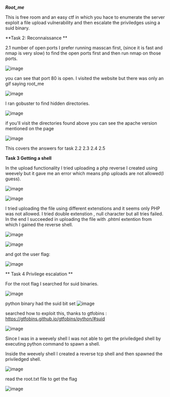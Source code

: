 ***Root_me***

This is free room and an easy ctf in which you hace to enumerate the server exploit a file upload vulnerability and then escalate the priviledges using a suid binary.

**Task 2: Reconnaissance ** 

2.1 number of open ports
I prefer running masscan first, (since it is fast and nmap is very slow) to find the open ports first and then run nmap on those ports.

![image](https://user-images.githubusercontent.com/45536407/122846847-b5354900-d2d4-11eb-9fd6-24aab30ed5b6.png)

you can see that port 80 is open. I visited the website but there was only an gif saying root_me

![image](https://user-images.githubusercontent.com/45536407/122848521-ae5c0580-d2d7-11eb-9a89-16f712d93970.png)


I ran gobuster to find hidden directories.

![image](https://user-images.githubusercontent.com/45536407/122847446-b4e97d80-d2d5-11eb-844c-9c171f5103bb.png)

if you'll visit the directories found above you can see the apache version mentioned on the page

![image](https://user-images.githubusercontent.com/45536407/122848580-d2b7e200-d2d7-11eb-9c31-ad4192c378ca.png)

This covers the answers for task 2.2 2.3 2.4 2.5

**Task 3  Getting a shell**

In the upload functionality I tried uploading a php reverse I created using weevely but it gave me an error which means php uploads are not allowed(I guess).

![image](https://user-images.githubusercontent.com/45536407/122848965-933dc580-d2d8-11eb-963f-506dab4ec07b.png)


![image](https://user-images.githubusercontent.com/45536407/122848647-fd099f80-d2d7-11eb-9142-d47eaf2d7b35.png)


I tried uploading the file using different extenstions and it seems only PHP was not allowed. I tried double extenstion , null character but all tries failed.
In the end I succeeded in uploading the file with .phtml extention from which I gained the reverse shell.

![image](https://user-images.githubusercontent.com/45536407/122848983-a355a500-d2d8-11eb-80f9-42d2499f3039.png)


![image](https://user-images.githubusercontent.com/45536407/122849063-cbdd9f00-d2d8-11eb-8c19-381f0c557d8a.png)


and got the user flag:

![image](https://user-images.githubusercontent.com/45536407/122849168-fe879780-d2d8-11eb-9b27-9a9569a4e8e5.png)


** Task 4  Privilege escalation **

For the root flag I searched for suid binaries.

![image](https://user-images.githubusercontent.com/45536407/122849233-1d862980-d2d9-11eb-9df1-cdc3b43a33d6.png)


python binary had the suid bit set
![image](https://user-images.githubusercontent.com/45536407/122849288-38f13480-d2d9-11eb-9cb9-3b46b07c589e.png)

searched how to exploit this, thanks to gtfobins : https://gtfobins.github.io/gtfobins/python/#suid 

![image](https://user-images.githubusercontent.com/45536407/122849863-507ced00-d2da-11eb-9938-1bb14e937d9f.png)


Since I was in a weevely shell I was not able to get the priviledged shell by executing python command to spawn a shell.


Inside the weevely shell I created a reverse tcp shell and then spawned the priviledged shell.

![image](https://user-images.githubusercontent.com/45536407/122849562-bd43b780-d2d9-11eb-9314-d037c5b69f0a.png)

read the root.txt file to get the flag

![image](https://user-images.githubusercontent.com/45536407/122849806-3511e200-d2da-11eb-8e08-d6433a18f3d7.png)








